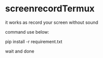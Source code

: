 # screenrecordTermux
it works as record your screen without sound

command use below:

pip install -r requirement.txt

wait and done

